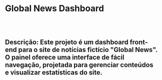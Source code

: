 <h1>Global News Dashboard</h1>
<br>
<br>
<h2>Descrição: Este projeto é um dashboard front-end para o site de notícias fictício "Global News". O painel oferece uma interface de fácil navegação, projetada para gerenciar conteúdos e visualizar estatísticas do site.</h2>
